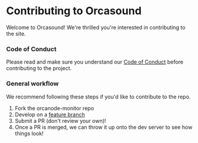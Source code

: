 # Contributing to Orcasound

Welcome to Orcasound! We're thrilled you're interested in contributing to the site.

### Code of Conduct

Please read and make sure you understand our [Code of Conduct](/CODE_OF_CONDUCT.md) before contributing to the project.

### General workflow

We recommend following these steps if you'd like to contribute to the repo.

1. Fork the orcanode-monitor repo
2. Develop on a [feature branch](https://www.atlassian.com/git/tutorials/comparing-workflows/feature-branch-workflow)
3. Submit a PR (don't review your own)!
4. Once a PR is merged, we can throw it up onto the dev server to see how things look!
